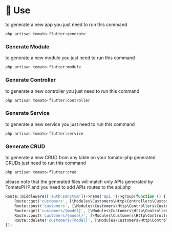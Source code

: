 # 📐 Use

to generate a new app you just need to run this command

```
php artisan tomato-flutter:generate
```

### Generate Module <a href="#user-content-generate-module" id="user-content-generate-module"></a>

to generate a new module you just need to run this command

```
php artisan tomato-flutter:module
```

### Generate Controller <a href="#user-content-generate-controller" id="user-content-generate-controller"></a>

to generate a new controller you just need to run this command

```
php artisan tomato-flutter:controller
```

### Generate Service <a href="#user-content-generate-service" id="user-content-generate-service"></a>

to generate a new service you just need to run this command

```
php artisan tomato-flutter:service
```

### Generate CRUD

to generate a new CRUD from any table on  your tomato-php generated CRUDs just need to run this command

```
php artisan tomato-flutter:crud
```

please note that the generated files will match only APIs generated by TomatoPHP and you need to add APIs routes to the api.php&#x20;

```php
Route::middleware(['auth:sanctum'])->name('api.')->group(function () {
    Route::get('customers', [\Modules\Customers\Http\Controllers\CustomerController::class, 'index'])->name('customers.index');
    Route::post('customers', [\Modules\Customers\Http\Controllers\CustomerController::class, 'store'])->name('customers.store');
    Route::get('customers/{model}', [\Modules\Customers\Http\Controllers\CustomerController::class, 'show'])->name('customers.show');
    Route::post('customers/{model}', [\Modules\Customers\Http\Controllers\CustomerController::class, 'update'])->name('customers.update');
    Route::delete('customers/{model}', [\Modules\Customers\Http\Controllers\CustomerController::class, 'destroy'])->name('customers.destroy');
});
```
